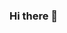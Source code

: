 ### Hi there 👋

<!--
**kevoj/kevoj** is a ✨ _special_ ✨ repository because its `README.md` (this file) appears on your GitHub profile.

![Anurag's github stats](https://github-readme-stats.vercel.app/api?username=kevoj&hide=["contribs","prs","issues"])
